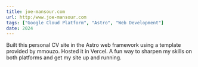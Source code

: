 ```yaml
---
title: joe-mansour.com
url: http:/www.joe-mansour.com
tags: ["Google Cloud Platform", "Astro", "Web Development"]
date: 2024
---
```


Built this personal CV site in the Astro web framework using a template provided by mmouzo. Hosted it in Vercel. A fun way to sharpen my skills on both platforms and get my site up and running.
